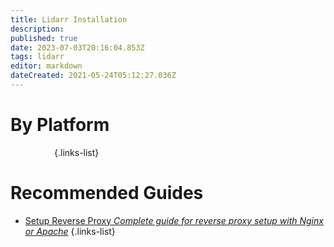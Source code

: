 ```yaml
---
title: Lidarr Installation
description: 
published: true
date: 2023-07-03T20:16:04.853Z
tags: lidarr
editor: markdown
dateCreated: 2021-05-24T05:12:27.036Z
---
```


# By Platform
[<i class="fab fa-windows" style="font-size: 3em;"></i>](/lidarr/installation/windows)&emsp;[<i class="fab fa-linux" style="font-size: 3em;"></i>](/lidarr/installation/linux)&emsp;[<i class="fab fa-apple" style="font-size: 3em;"></i>](/lidarr/installation/macos)&emsp;[<i class="fab fa-freebsd" style="font-size: 3em;"></i>](/lidarr/installation/freebsd)&emsp;[<i class="fab fa-docker" style="font-size: 3em;"></i>](/lidarr/installation/docker)&emsp;{.links-list}

# Recommended Guides
- [Setup Reverse Proxy *Complete guide for reverse proxy setup with Nginx or Apache*](/installation/reverse-proxy)
{.links-list}
